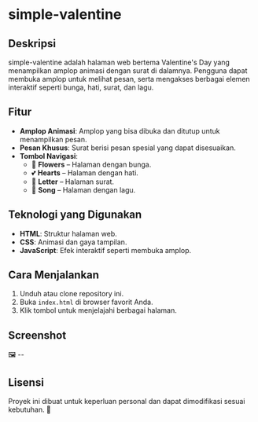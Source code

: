 # simple-valentine

## Deskripsi  
simple-valentine adalah halaman web bertema Valentine's Day yang menampilkan amplop animasi dengan surat di dalamnya. Pengguna dapat membuka amplop untuk melihat pesan, serta mengakses berbagai elemen interaktif seperti bunga, hati, surat, dan lagu.

## Fitur  
- **Amplop Animasi**: Amplop yang bisa dibuka dan ditutup untuk menampilkan pesan.  
- **Pesan Khusus**: Surat berisi pesan spesial yang dapat disesuaikan.  
- **Tombol Navigasi**:  
  - 🌷 **Flowers** – Halaman dengan bunga.  
  - 💕 **Hearts** – Halaman dengan hati.  
  - 📄 **Letter** – Halaman surat.  
  - 🎵 **Song** – Halaman dengan lagu.  

## Teknologi yang Digunakan  
- **HTML**: Struktur halaman web.  
- **CSS**: Animasi dan gaya tampilan.  
- **JavaScript**: Efek interaktif seperti membuka amplop.  

## Cara Menjalankan  
1. Unduh atau clone repository ini.  
2. Buka `index.html` di browser favorit Anda.  
3. Klik tombol untuk menjelajahi berbagai halaman.  

## Screenshot  
🖼 *--*  

## Lisensi  
Proyek ini dibuat untuk keperluan personal dan dapat dimodifikasi sesuai kebutuhan. 🚀  

